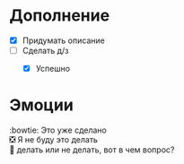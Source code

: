 # Дополнение
- [X] Придумать описание
- [ ] Сделать д/з
    - [X] Успешно 


# Эмоции
:bowtie: Это уже сделано    
:negative_squared_cross_mark: Я не буду это делать    
:black_square_button: делать или не делать, вот в чем вопрос? 